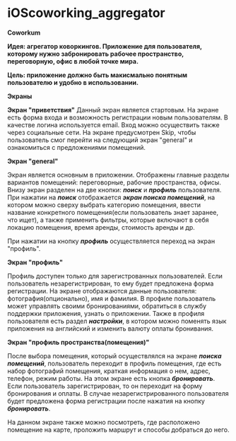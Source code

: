 # iOScoworking_aggregator
**Coworkum**

**Идея: агрегатор коворкингов. Приложение для пользователя, которому нужно забронировать рабочее пространство, переговорную, офис в любой точке мира.**

**Цель: приложение должно быть макисмально понятным пользователю и удобно в использовании.**


**Экраны**

**Экран "приветствия"**
Данный экран является стартовым. На экране есть форма входа и возможность регистрации новым пользователям. В качестве логина используется email. Вход можно осуществить также через социальные сети. На экране предусмотрен Skip, чтобы пользователь смог перейти на следующий экран "general" и ознакомиться с предложениями помещений.

**Экран "general"**

Экран является основным в приложении. Отображены главные разделы вариантов помещений: переговорные, рабочие пространства, офисы. Внизу экран разделен на две кнопки: ***поиск*** и ***профиль*** пользователя. При нажатии на ***поиск*** отображается ***экран поиска помещений***,  на котором можно сверху выбрать категорию помещения, ввести название конкретного помещения(если пользователь знает заранее, что ищет), а также применить фильтры, которые включают в себя локацию помещения, время аренды, стоимость аренды и др.

При нажатии на кнопку ***профиль*** осуществляется переход на экран "профиль".

**Экран "профиль"**

Профиль доступен только для зарегистрованных пользователей.
Если пользователь незарегистрирован, то ему будет предложена форма регистрации.
На экране отображаются данные пользователя: фотография(опционально), имя и фамилия. В профиле пользователь может управлять своими бронированиями, обратиться в службу поддержки приложения, узнать о приложении. Также в профиля пользователя есть раздел ***настройки***, в котором можно поменять язык приложения на английский и изменить валюту оплаты бронивания. 

**Экран "профиль пространства(помещения)"**

После выбора помещения, который осуществлялся на экране ***поиска помещений***, пользователь переходит в профиль помещения, где есть набор фотографий помещения, краткая информация о нем, адрес, телефон, режим работы. На этом экране есть кнопка ***бронировать***. Если пользователь зарегистрирован, то он переходит на форму бронирования и оплаты. В случае незарегистрированного пользователя будет предложена форма регистрации после нажатия на кнопку ***бронировать***.

На данном экране также можно посмотреть, где расположено помещение на карте, проложить маршрут и способы добраться до него.


